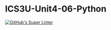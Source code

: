# ICS3U-Unit4-06-Python

[![GitHub's Super Linter](https://github.com/Andrew-Ten-Den/ICS3U-Unit4-06-Python/workflows/GitHub's%20Super%20Linter/badge.svg)](https://github.com/Andrew-Ten-Den/ICS3U-Unit4-06-Python/actions)
